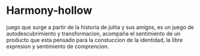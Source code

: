 # Harmony-hollow
juego que surge a partir de la historia de julita y sus amigos,  es un juego de autodescubrimiento y transformacion, acompaña el sentimiento de un producto que esta pensado para la constuccion de la identidad, la libre expresion y sentimiento de comprencion.
